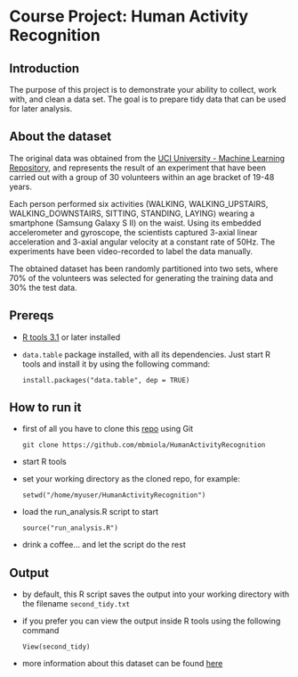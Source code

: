 Course Project: Human Activity Recognition
==========================================

Introduction
------------
The purpose of this project is to demonstrate your ability to collect, work with, and clean a data set. The goal is to prepare tidy data that can be used for later analysis. 


About the dataset
-----------------
The original data was obtained from the [UCI University - Machine Learning Repository](http://archive.ics.uci.edu/ml/datasets/Human+Activity+Recognition+Using+Smartphones), and represents the result of an experiment that have been carried out with a group of 30 volunteers within an age bracket of 19-48 years.

Each person performed six activities (WALKING, WALKING_UPSTAIRS, WALKING_DOWNSTAIRS, SITTING, STANDING, LAYING) wearing a smartphone (Samsung Galaxy S II) on the waist. Using its embedded accelerometer and gyroscope, the scientists captured 3-axial linear acceleration and 3-axial angular velocity at a constant rate of 50Hz. The experiments have been video-recorded to label the data manually.

The obtained dataset has been randomly partitioned into two sets, where 70% of the volunteers was selected for generating the training data and 30% the test data.


Prereqs
-------
  - [R tools 3.1](http://www.r-project.org/) or later installed
  - ```data.table``` package installed, with all its dependencies. Just start R tools and install it by using the following command:

  	```install.packages("data.table", dep = TRUE)```


How to run it
-------------
 - first of all you have to clone this [repo](https://github.com/mbmiola/HumanActivityRecognition) using Git

 	```git clone https://github.com/mbmiola/HumanActivityRecognition```

 - start R tools

 - set your working directory as the cloned repo, for example:

 	```setwd("/home/myuser/HumanActivityRecognition")```

 - load the run_analysis.R script to start

	```source("run_analysis.R")```

 - drink a coffee... and let the script do the rest


Output
------
 - by default, this R script saves the output into your working directory with the filename ```second_tidy.txt```

 - if you prefer you can view the output inside R tools using the following command

 	```View(second_tidy)```

- more information about this dataset can be found [here](https://github.com/mbmiola/HumanActivityRecognition/blob/master/CodeBook.md)
